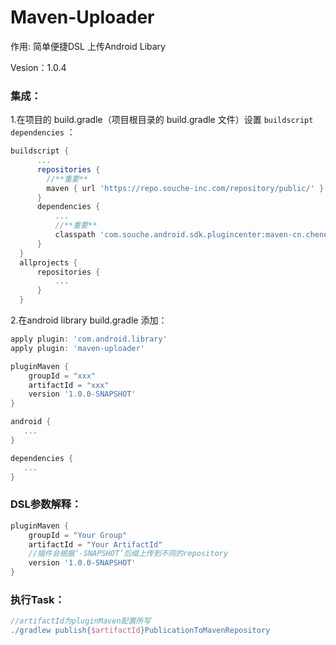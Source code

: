# Maven-Uploader

作用: 简单便捷DSL 上传Android Libary 

Vesion：1.0.4

### 集成：
1.在项目的 build.gradle（项目根目录的 build.gradle 文件）设置 `buildscript dependencies` ：
```groovy
buildscript {
      ...
      repositories {
        //**重要**
        maven { url 'https://repo.souche-inc.com/repository/public/' }
      }
      dependencies {
          ...
          //**重要**
          classpath 'com.souche.android.sdk.plugincenter:maven-cn.cheney.uploader:latest.integration'
      }
  }
  allprojects {
      repositories {
          ...
      }
  }
```

2.在android library build.gradle 添加：

```groovy
apply plugin: 'com.android.library'
apply plugin: 'maven-uploader'

pluginMaven {
    groupId = "xxx"
    artifactId = "xxx"
    version '1.0.0-SNAPSHOT'
}

android {
   ...
}

dependencies {
   ...
}

```

### DSL参数解释：
```groovy
pluginMaven {
    groupId = "Your Group"
    artifactId = "Your ArtifactId"
    //插件会根据‘-SNAPSHOT’后缀上传到不同的repository
    version '1.0.0-SNAPSHOT'
}
```
<a name="YWwdo"></a>
### 执行Task：
```groovy
//artifactId为pluginMaven配置所写
./gradlew publish{$artifactId}PublicationToMavenRepository
```

